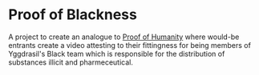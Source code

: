 # Proof of Blackness

A project to create an analogue to [Proof of Humanity](//www.proofofhumanity.id) where would-be entrants create a video attesting to their fittingness for being members of Yggdrasil's Black team which is responsible for the distribution of substances illicit and pharmeceutical.
